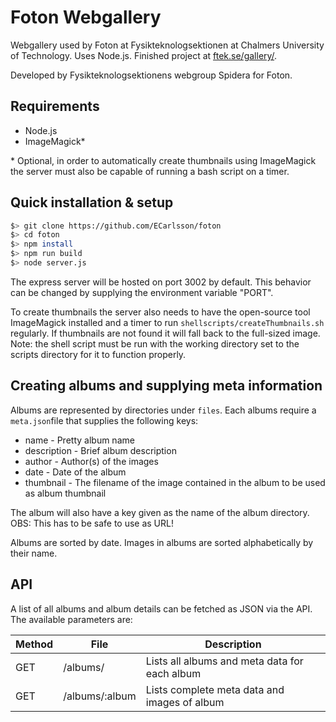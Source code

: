 # Foton Webgallery
Webgallery used by Foton at Fysikteknologsektionen at Chalmers University of Technology. Uses Node.js. Finished project at [ftek.se/gallery/](https://ftek.se/gallery/).

Developed by Fysikteknologsektionens webgroup Spidera for Foton.

## Requirements
* Node.js
* ImageMagick*

\* Optional, in order to automatically create thumbnails using ImageMagick the server must also be capable of running a bash script on a timer.

## Quick installation & setup 
```bash
$> git clone https://github.com/ECarlsson/foton
$> cd foton
$> npm install
$> npm run build
$> node server.js
```
The express server will be hosted on port 3002 by default. This behavior can be changed by supplying the environment variable "PORT".

To create thumbnails the server also needs to have the open-source tool ImageMagick installed and a timer to run `shellscripts/createThumbnails.sh` regularly. If thumbnails are not found it will fall back to the full-sized image. Note: the shell script must be run with the working directory set to the scripts directory for it to function properly.

## Creating albums and supplying meta information
Albums are represented by directories under `files`. Each albums require a `meta.json`file that supplies the following keys:
* name - Pretty album name
* description - Brief album description
* author - Author(s) of the images
* date - Date of the album
* thumbnail - The filename of the image contained in the album to be used as album thumbnail

The album will also have a key given as the name of the album directory. OBS: This has to be safe to use as URL!

Albums are sorted by date. Images in albums are sorted alphabetically by their name.

## API
 A list of all albums and album details can be fetched as JSON via the API. The available parameters are:

| Method | File           | Description                                   |
|--------|----------------|-----------------------------------------------|
| GET    | /albums/       | Lists all albums and meta data for each album |
| GET    | /albums/:album | Lists complete meta data and images of album  |

